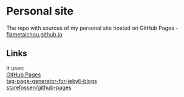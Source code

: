 # Personal site
The repo with sources of my personal site hosted on GitHub Pages - [flametaichou.github.io](https://flametaichou.github.io)

## Links
It uses:  
[GitHub Pages](https://pages.github.com/)  
[tag-page-generator-for-jekyll-blogs](https://github.com/marketplace/actions/tag-page-generator-for-jekyll-blogs)  
[starefossen/github-pages](https://hub.docker.com/r/starefossen/github-pages/)